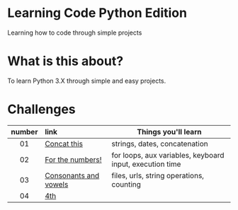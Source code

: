 # Learning Code Python Edition
Learning how to code through simple projects

# What is this about?

To learn Python 3.X through simple and easy projects.

# Challenges

| number | link | Things you'll learn |
|:------:|:-------------------------------------------------------|-------------------------------------------------------------|
| 01     | [Concat this](challenges/01/01-challenge.md)           | strings, dates, concatenation                               |
| 02     | [For the numbers!](challenges/02/02-challenge.md)      | for loops, aux variables, keyboard input, execution time    |
| 03     | [Consonants and vowels](challenges/03/03-challenge.md) | files, urls, string operations, counting                    |
| 04     | [4th]()             |           |


